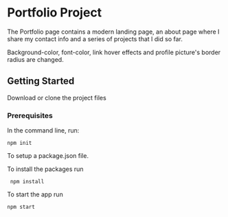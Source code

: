 # Portfolio Project

The Portfolio page contains a modern landing page, an about page where I share my contact info and a series of projects that I did so far. 

Background-color, font-color, link hover effects and profile picture's border radius are changed.

## Getting Started

Download or clone the project files

### Prerequisites

In the command line, run:

```
npm init
```

To setup a package.json file.

To install the packages run

```
 npm install
```

To start the app run

```
npm start
```
